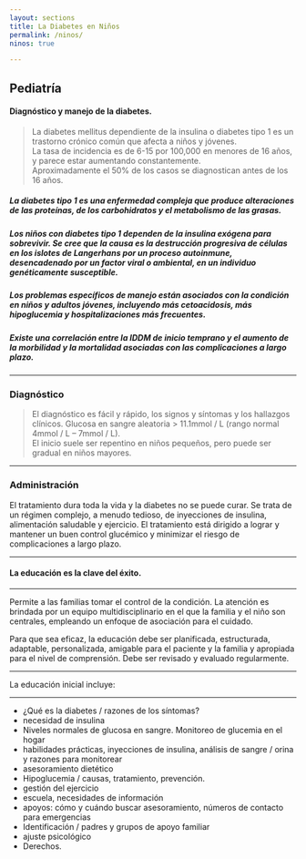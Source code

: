 ```yaml
---
layout: sections
title: La Diabetes en Niños
permalink: /ninos/
ninos: true

---
```


## Pediatría

#### Diagnóstico y manejo de la diabetes.

> La diabetes mellitus dependiente de la insulina o diabetes tipo 1 es un trastorno crónico común que afecta a niños y jóvenes.<br>La tasa de incidencia es de 6-15 por 100,000 en menores de 16 años, y parece estar aumentando constantemente.<br>Aproximadamente el 50% de los casos se diagnostican antes de los 16 años.


##### La diabetes tipo 1 es una enfermedad compleja que produce alteraciones de las proteínas, de los carbohidratos y el metabolismo de las grasas. 

##### Los niños con diabetes tipo 1 dependen de la insulina exógena para sobrevivir. Se cree que la causa es la destrucción progresiva de células  en los islotes de Langerhans por un proceso autoinmune, desencadenado por un factor viral o ambiental, en un individuo genéticamente susceptible.

##### Los problemas específicos de manejo están asociados con la condición en niños y adultos jóvenes, incluyendo más cetoacidosis, más hipoglucemia y hospitalizaciones más frecuentes.

##### Existe una correlación entre la IDDM de inicio temprano y el aumento de la morbilidad y la mortalidad asociadas con las complicaciones a largo plazo.

***

### Diagnóstico

> El diagnóstico es fácil y rápido, los signos y síntomas y los hallazgos clínicos. Glucosa en sangre aleatoria > 11.1mmol / L (rango normal 4mmol / L – 7mmol / L). <br>El inicio suele ser repentino en niños pequeños, pero puede ser gradual en niños mayores.

***

### Administración

El tratamiento dura toda la vida y la diabetes no se puede curar. Se trata de un régimen complejo, a menudo tedioso, de inyecciones de insulina, alimentación saludable y ejercicio. El tratamiento está dirigido a lograr y mantener un buen control glucémico y minimizar el riesgo de complicaciones a largo plazo.

***

<h4 class="section-title">La educación es la clave del éxito.</h4>

***

Permite a las familias tomar el control de la condición. La atención es brindada por un equipo multidisciplinario en el que la familia y el niño son centrales, empleando un enfoque de asociación para el cuidado.


Para que sea eficaz, la educación debe ser planificada, estructurada, adaptable, personalizada, amigable para el paciente y la familia y apropiada para el nivel de comprensión. Debe ser revisado y evaluado regularmente.

***

La educación inicial incluye:

***

- ¿Qué es la diabetes / razones de los síntomas?
- necesidad de insulina
- Niveles normales de glucosa en sangre. Monitoreo de glucemia en el hogar
- habilidades prácticas, inyecciones de insulina, análisis de sangre / orina y razones para monitorear
- asesoramiento dietético
- Hipoglucemia / causas, tratamiento, prevención.
- gestión del ejercicio
- escuela, necesidades de información 
- apoyos: cómo y cuándo buscar asesoramiento, números de contacto para emergencias
- Identificación / padres y grupos de apoyo familiar
- ajuste psicológico 
- Derechos.
